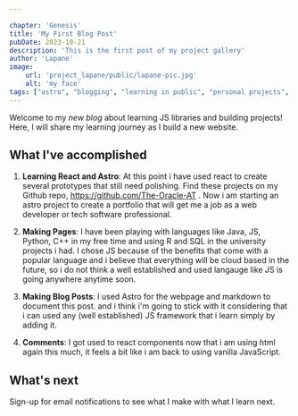 ```yaml
---

chapter: 'Genesis'
title: 'My First Blog Post'
pubDate: 2023-10-21
description: 'This is the first post of my project gallery'
author: 'Lapane'
image:
    url: 'project_lapane/public/lapane-pic.jpg'
    alt: 'my face'
tags: ["astro", "blogging", "learning in public", "personal projects", "web development"]
---
```


Welcome to my _new blog_ about learning JS libraries and building projects! Here, I will share my learning journey as I build a new website.

## What I've accomplished

1. **Learning React and Astro**: At this point i have used react to create several prototypes that still need polishing. Find these projects on my Github repo, https://github.com/The-Oracle-AT . Now i am starting an astro project to create a portfolio that will get me a job as a web developer or tech software professional.

2. **Making Pages**: I have been playing with languages like Java, JS, Python, C++ in my free time and using R and SQL in the university projects i had. I chose JS because of the benefits that come with a popular language and i believe that everything will be
cloud based in the future, so i do not think a well established and used langauge like JS is going anywhere anytime soon.

3. **Making Blog Posts**: I used Astro for the webpage and markdown to document this post. and i think i'm going to stick with it considering that i can used any (well established) JS framework that i learn simply by adding it.

4. **Comments**: I got used to react components now that i am using html again this much,
it feels a bit like i am back to using vanilla JavaScript.

## What's next

Sign-up for email notifications to see what I make with what I learn next.